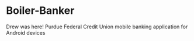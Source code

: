 Boiler-Banker
=============
Drew was here!
Purdue Federal Credit Union mobile banking application for Android devices